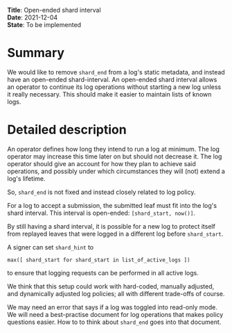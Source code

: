 **Title**: Open-ended shard interval </br>
**Date**: 2021-12-04 </br>
**State**: To be implemented </br>

# Summary
We would like to remove `shard_end` from a log's static metadata, and instead
have an open-ended shard-interval.  An open-ended shard interval allows an
operator to continue its log operations without starting a new log unless it
really necessary.  This should make it easier to maintain lists of known logs.

# Detailed description
An operator defines how long they intend to run a log at minimum.  The log
operator may increase this time later on but should not decrease it.  The log
operator should give an account for how they plan to achieve said operations,
and possibly under which circumstances they will (not) extend a log's lifetime.

So, `shard_end` is not fixed and instead closely related to log policy.

For a log to accept a submission, the submitted leaf must fit into the log's
shard interval.  This interval is open-ended: `[shard_start, now()]`.

By still having a shard interval, it is possible for a new log to protect itself
from replayed leaves that were logged in a different log before `shard_start`.

A signer can set `shard_hint` to 

	max([ shard_start for shard_start in list_of_active_logs ])

to ensure that logging requests can be performed in all active logs.

We think that this setup could work with hard-coded, manually adjusted, and
dynamically adjusted log policies; all with different trade-offs of course.

We may need an error that says if a log was toggled into read-only mode.  We
will need a best-practise document for log operations that makes policy
questions easier.  How to to think about `shard_end` goes into that document.
